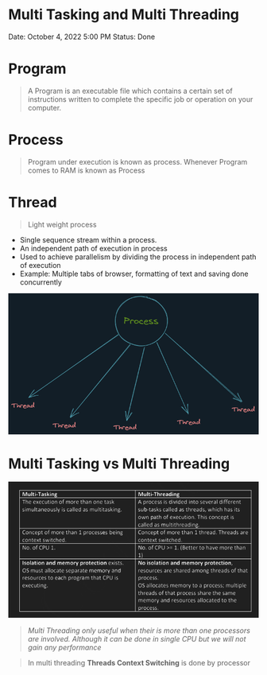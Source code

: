 # Multi Tasking and Multi Threading

Date: October 4, 2022 5:00 PM
Status: Done

# Program

> A Program is an executable file which contains a certain set of instructions written to complete the specific job or operation on your computer.
> 

# Process

> Program under execution is known as process. Whenever Program comes to RAM is known as Process
> 

# Thread

> Light weight process
> 
- Single sequence stream within a process.
- An independent path of execution in process
- Used to achieve parallelism by dividing the process in independent path of execution
- Example: Multiple tabs of browser, formatting of text and saving done concurrently

![Untitled](Multi%20Tasking%20and%20Multi%20Threading%20c711863079254ea7a76ce0aad647f75d/Untitled.png)

# Multi Tasking vs Multi Threading

![Screenshot 2022-10-04 172303.png](Multi%20Tasking%20and%20Multi%20Threading%20c711863079254ea7a76ce0aad647f75d/Screenshot_2022-10-04_172303.png)

> *Multi Threading only useful when their is more than one processors are involved. Although it can be done in single CPU but we will not gain any performance*
> 

> In multi threading **Threads Context Switching** is done by processor
>